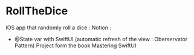 # RollTheDice
IOS app that randomly roll a dice :
Notion : 
- @State var with SwiftUI (automatic refresh of the view : Oberservator Pattern)
Project form the book Mastering SwiftUI
